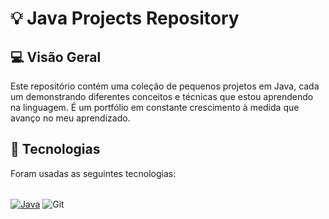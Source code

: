 # 💡 Java Projects Repository

## 💻 Visão Geral

Este repositório contém uma coleção de pequenos projetos em Java, cada um demonstrando diferentes conceitos e técnicas que estou aprendendo na linguagem. É um portfólio em constante crescimento à medida que avanço no meu aprendizado.

## 🚀 Tecnologias
Foram usadas as seguintes tecnologias:

<div style="diplay: inline_block"><br/>
<a href="#"><img align="center" alt="Java" src="https://img.shields.io/badge/java-%23ED8B00.svg?style=for-the-badge&logo=openjdk&logoColor=white"/></a>
<img align="center" alt="Git" src="https://img.shields.io/badge/git-%23F05033.svg?style=for-the-badge&logo=git&logoColor=white"/>
